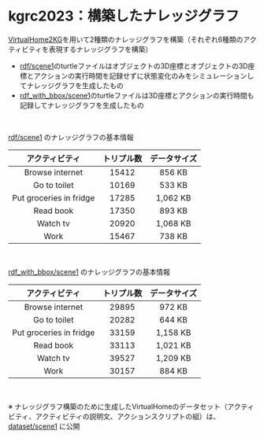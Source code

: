 # kgrc2023：構築したナレッジグラフ
[VirtualHome2KG](https://github.com/aistairc/VirtualHome2KG)を用いて2種類のナレッジグラフを構築（それぞれ6種類のアクティビティを表現するナレッジグラフを構築）
- [rdf/scene1](https://github.com/JinAoyama/kgrc2023/tree/main/rdf/scene1)のturtleファイルはオブジェクトの3D座標とオブジェクトの3D座標とアクションの実行時間を記録せずに状態変化のみをシミュレーションしてナレッジグラフを生成したもの
- [rdf_with_bbox/scene1](https://github.com/JinAoyama/kgrc2023/tree/main/rdf_with_bbox/scene1)のturtleファイルは3D座標とアクションの実行時間も記録してナレッジグラフを生成したもの

<br>

[rdf/scene1](https://github.com/JinAoyama/kgrc2023/tree/main/rdf/scene1) のナレッジグラフの基本情報

| アクティビティ | トリプル数 | データサイズ |
| :---: | :---: | :---: |
| Browse internet | 15412 | 856 KB |
| Go to toilet | 10169 | 533 KB |
| Put groceries in fridge | 17285 | 1,062 KB |
| Read book | 17350 | 893 KB |
| Watch tv | 20920 | 1,068 KB |
| Work | 15467 | 738 KB |

<br>

[rdf_with_bbox/scene1](https://github.com/JinAoyama/kgrc2023/tree/main/rdf_with_bbox/scene1) のナレッジグラフの基本情報

| アクティビティ | トリプル数 | データサイズ |
| :---: | :---: | :---: |
| Browse internet | 29895 | 972 KB |
| Go to toilet | 20282 | 644 KB |
| Put groceries in fridge | 33159 | 1,158 KB |
| Read book | 33113 | 1,021 KB |
| Watch tv | 39527 | 1,209 KB |
| Work | 30157 | 884 KB |

<br>

※ ナレッジグラフ構築のために生成したVirtualHomeのデータセット（アクティビティ、アクティビティの説明文、アクションスクリプトの組）は、[dataset/scene1](https://github.com/JinAoyama/kgrc2023/dataset/scene1) に公開
